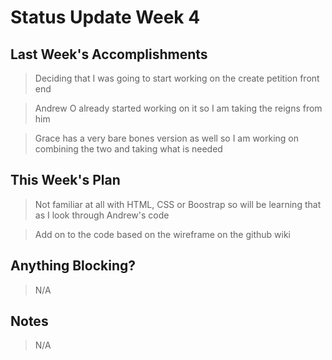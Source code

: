 # Status Update Week 4

## Last Week's Accomplishments

> Deciding that I was going to start working on the create petition front end

> Andrew O already started working on it so I am taking the reigns from him

> Grace has a very bare bones version as well so I am working on combining the two and taking what is needed

## This Week's Plan

> Not familiar at all with HTML, CSS or Boostrap so will be learning that as I look through Andrew's code

> Add on to the code based on the wireframe on the github wiki

## Anything Blocking?

> N/A

## Notes

> N/A
